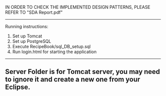 
IN ORDER TO CHECK THE IMPLEMENTED DESIGN PATTERNS, PLEASE REFER TO "SDA Report.pdf"


---------------------------------------------------------------------------------
Running instructions:

1) Set up Tomcat
2) Set up PostgreSQL
3) Execute RecipeBook/sql_DB_setup.sql
4) Run login.html for starting the application
---------------------------------------------------------------------------------

Server Folder is for Tomcat server, you may need to ignore it and create a new one from your Eclipse.
----------------------------------------------------------------------------------
